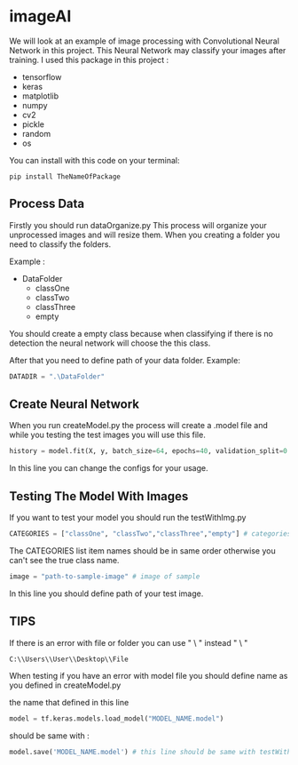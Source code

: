 # imageAI
We will look at an example of image processing with Convolutional Neural Network in this project.
This Neural Network may classify your images after training.
I used this package in this project :
* tensorflow
* keras
* matplotlib
* numpy
* cv2
* pickle
* random
* os

You can install with this code on your terminal:
```
pip install TheNameOfPackage
```

## Process Data
Firstly you should run dataOrganize.py
This process will organize your unprocessed images and will resize them.
When you creating a folder you need to classify the folders.

Example :

* DataFolder
  * classOne
  * classTwo
  * classThree
  * empty
  
You should create a empty class because when classifying if there is no detection the neural network will choose the this class.

After that you need to define path of your data folder.
Example:

```python
DATADIR = ".\DataFolder"

```

## Create Neural Network
When you run createModel.py the process will create a .model file and while you testing the test images you will use this file.
 
```python
history = model.fit(X, y, batch_size=64, epochs=40, validation_split=0.1)

```

In this line you can change the configs for your usage.

## Testing The Model With Images
If you want to test your model you should run the testWithImg.py

```python
CATEGORIES = ["classOne", "classTwo","classThree","empty"] # categories you have. Should be in same order...
````

The CATEGORIES list item names should be in same order otherwise you can't see the true class name.
 
 ```python
 image = "path-to-sample-image" # image of sample
 ```

In this line you should define path of your test image.

## TIPS
If there is an error with file or folder you can use " \\ " instead " \ "

```
C:\\Users\\User\\Desktop\\File

```

When testing if you have an error with model file you should define name as you defined in createModel.py


the name that defined in this line
```python
model = tf.keras.models.load_model("MODEL_NAME.model")
```
should be same with :

```python
model.save('MODEL_NAME.model') # this line should be same with testWithImg.py
```


